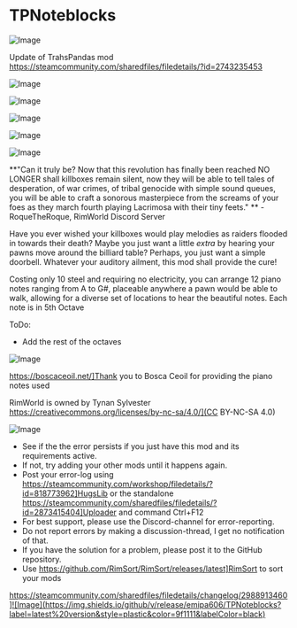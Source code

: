 # TPNoteblocks

![Image](https://i.imgur.com/buuPQel.png)

Update of TrahsPandas mod https://steamcommunity.com/sharedfiles/filedetails/?id=2743235453

![Image](https://i.imgur.com/pufA0kM.png)

	
![Image](https://i.imgur.com/Z4GOv8H.png)

![Image](https://imgur.com/MClTdVy.gif)

![Image](https://imgur.com/Ru7utti.png)

![Image](https://imgur.com/fzz6Qyh.png)

**"Can it truly be? Now that this revolution has finally been reached NO LONGER shall killboxes remain silent, now they will be able to tell tales of desperation, of war crimes, of tribal genocide with simple sound queues, you will be able to craft a sonorous masterpiece from the screams of your foes as they march fourth playing Lacrimosa with their tiny feets." **
-RoqueTheRoque, RimWorld Discord Server

Have you ever wished your killboxes would play melodies as raiders flooded in towards their death? Maybe you just want a little *extra* by hearing your pawns move around the billiard table? Perhaps, you just want a simple doorbell.  Whatever your auditory ailment, this mod shall provide the cure!

Costing only 10 steel and requiring no electricity, you can arrange 12 piano notes ranging from A to G#, placeable anywhere a pawn would be able to walk, allowing for a diverse set of locations to hear the beautiful notes.
Each note is in 5th Octave

ToDo:
- Add the rest of the octaves

![Image](https://imgur.com/wqMc7ae.png)

https://boscaceoil.net/]Thank you to Bosca Ceoil for providing the piano notes used

RimWorld is owned by Tynan Sylvester
https://creativecommons.org/licenses/by-nc-sa/4.0/](CC BY-NC-SA 4.0)

![Image](https://i.imgur.com/PwoNOj4.png)



-  See if the the error persists if you just have this mod and its requirements active.
-  If not, try adding your other mods until it happens again.
-  Post your error-log using https://steamcommunity.com/workshop/filedetails/?id=818773962]HugsLib or the standalone https://steamcommunity.com/sharedfiles/filedetails/?id=2873415404]Uploader and command Ctrl+F12
-  For best support, please use the Discord-channel for error-reporting.
-  Do not report errors by making a discussion-thread, I get no notification of that.
-  If you have the solution for a problem, please post it to the GitHub repository.
-  Use https://github.com/RimSort/RimSort/releases/latest]RimSort to sort your mods



https://steamcommunity.com/sharedfiles/filedetails/changelog/2988913460]![Image](https://img.shields.io/github/v/release/emipa606/TPNoteblocks?label=latest%20version&style=plastic&color=9f1111&labelColor=black)

